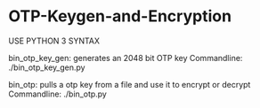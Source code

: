 # OTP-Keygen-and-Encryption
USE PYTHON 3 SYNTAX


bin_otp_key_gen: generates an 2048 bit OTP key
Commandline: ./bin_otp_key_gen.py <keyfiletowrite>



bin_otp: pulls a otp key from a file and use it to encrypt or decrypt
Commandline: ./bin_otp.py <keyfile> <keynum> <inputfile> <outputfile>
